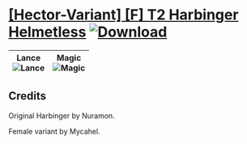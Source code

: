 # [\[Hector-Variant\] \[F\] T2 Harbinger Helmetless](https://git.io/JisS0) [![Download](https://img.shields.io/badge/Download--red?style=social&logo=github)](https://git.io/JisSz)

| <b>Lance</b><br/><img alt="Lance" src="https://git.io/Jis1F"/> | <b>Magic</b><br/><img alt="Magic" src="https://git.io/Jis1M"/> |
| :---: | :---: |

## Credits

Original Harbinger by Nuramon.

Female variant by Mycahel.

